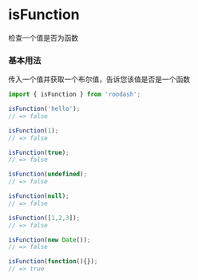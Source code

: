 # isFunction

检查一个值是否为函数

### 基本用法
传入一个值并获取一个布尔值，告诉您该值是否是一个函数

```typescript
import { isFunction } from 'roodash';

isFunction('hello');
// => false

isFunction(1);
// => false

isFunction(true);
// => false

isFunction(undefined);
// => false

isFunction(null);
// => false

isFunction([1,2,3]);
// => false

isFunction(new Date());
// => false

isFunction(function(){});
// => true
```
